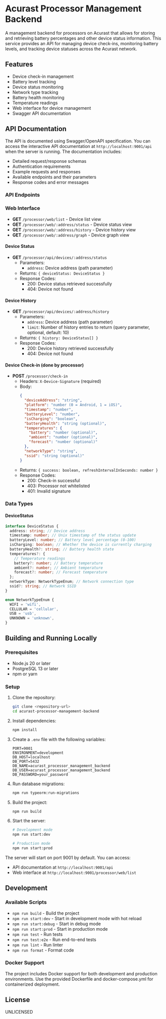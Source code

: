 # Acurast Processor Management Backend

A management backend for processors on Acurast that allows for storing and retrieving battery percentages and other device status information. This service provides an API for managing device check-ins, monitoring battery levels, and tracking device statuses across the Acurast network.

## Features

- Device check-in management
- Battery level tracking
- Device status monitoring
- Network type tracking
- Battery health monitoring
- Temperature readings
- Web interface for device management
- Swagger API documentation

## API Documentation

The API is documented using Swagger/OpenAPI specification. You can access the interactive API documentation at `http://localhost:9001/api` when the server is running. The documentation includes:

- Detailed request/response schemas
- Authentication requirements
- Example requests and responses
- Available endpoints and their parameters
- Response codes and error messages

### API Endpoints

### Web Interface

- **GET** `/processor/web/list` - Device list view
- **GET** `/processor/web/:address/status` - Device status view
- **GET** `/processor/web/:address/history` - Device history view
- **GET** `/processor/web/:address/graph` - Device graph view

#### Device Status

- **GET** `/processor/api/devices/:address/status`
  - Parameters:
    - `address`: Device address (path parameter)
  - Returns: `{ deviceStatus: DeviceStatus }`
  - Response Codes:
    - 200: Device status retrieved successfully
    - 404: Device not found

#### Device History

- **GET** `/processor/api/devices/:address/history`
  - Parameters:
    - `address`: Device address (path parameter)
    - `limit`: Number of history entries to return (query parameter, optional, default: 10)
  - Returns: `{ history: DeviceStatus[] }`
  - Response Codes:
    - 200: Device history retrieved successfully
    - 404: Device not found

#### Device Check-in (done by processor)

- **POST** `/processor/check-in`
  - Headers: `X-Device-Signature` (required)
  - Body:
    ```json
    {
      "deviceAddress": "string",
      "platform": "number (0 = Android, 1 = iOS)",
      "timestamp": "number",
      "batteryLevel": "number",
      "isCharging": "boolean",
      "batteryHealth": "string (optional)",
      "temperatures": {
        "battery": "number (optional)",
        "ambient": "number (optional)",
        "forecast": "number (optional)"
      },
      "networkType": "string",
      "ssid": "string (optional)"
    }
    ```
  - Returns: `{ success: boolean, refreshIntervalInSeconds: number }`
  - Response Codes:
    - 200: Check-in successful
    - 403: Processor not whitelisted
    - 401: Invalid signature

### Data Types

#### DeviceStatus

```typescript
interface DeviceStatus {
  address: string; // Device address
  timestamp: number; // Unix timestamp of the status update
  batteryLevel: number; // Battery level percentage (0-100)
  isCharging: boolean; // Whether the device is currently charging
  batteryHealth?: string; // Battery health state
  temperatures?: {
    // Temperature readings
    battery?: number; // Battery temperature
    ambient?: number; // Ambient temperature
    forecast?: number; // Forecast temperature
  };
  networkType: NetworkTypeEnum; // Network connection type
  ssid?: string; // Network SSID
}

enum NetworkTypeEnum {
  WIFI = 'wifi',
  CELLULAR = 'cellular',
  USB = 'usb',
  UNKNOWN = 'unknown',
}
```

## Building and Running Locally

### Prerequisites

- Node.js 20 or later
- PostgreSQL 13 or later
- npm or yarn

### Setup

1. Clone the repository:

   ```bash
   git clone <repository-url>
   cd acurast-processor-management-backend
   ```

2. Install dependencies:

   ```bash
   npm install
   ```

3. Create a `.env` file with the following variables:

   ```
   PORT=9001
   ENVIRONMENT=development
   DB_HOST=localhost
   DB_PORT=5432
   DB_NAME=acurast_processor_management_backend
   DB_USER=acurast_processor_management_backend
   DB_PASSWORD=your_password
   ```

4. Run database migrations:

   ```bash
   npm run typeorm:run-migrations
   ```

5. Build the project:

   ```bash
   npm run build
   ```

6. Start the server:

   ```bash
   # Development mode
   npm run start:dev

   # Production mode
   npm run start:prod
   ```

The server will start on port 9001 by default. You can access:

- API documentation at `http://localhost:9001/api`
- Web interface at `http://localhost:9001/processor/web/list`

## Development

### Available Scripts

- `npm run build` - Build the project
- `npm run start:dev` - Start in development mode with hot reload
- `npm run start:debug` - Start in debug mode
- `npm run start:prod` - Start in production mode
- `npm run test` - Run tests
- `npm run test:e2e` - Run end-to-end tests
- `npm run lint` - Run linter
- `npm run format` - Format code

### Docker Support

The project includes Docker support for both development and production environments. Use the provided Dockerfile and docker-compose.yml for containerized deployment.

## License

UNLICENSED
